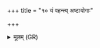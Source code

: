+++
title = "१० यं वहन्त्य् अष्टायोगाः"

+++
<details><summary>मूलम् (GR)</summary>

यं वहन्त्य् अष्टायोगाः  
षड्योगा यं चतुर्गवाः ।  
स ते विषं वि बाधताम्  
उग्रो मध्यमशीर् इव ॥
</details>